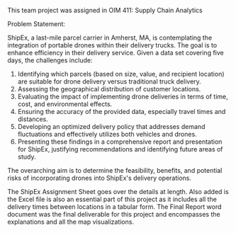 
This team project was assigned in OIM 411: Supply Chain Analytics


Problem Statement:

ShipEx, a last-mile parcel carrier in Amherst, MA, is contemplating the integration of portable drones within their delivery trucks. The goal is to enhance efficiency in their delivery service. Given a data set covering five days, the challenges include:

1. Identifying which parcels (based on size, value, and recipient location) are suitable for drone delivery versus traditional truck delivery.
2. Assessing the geographical distribution of customer locations.
3. Evaluating the impact of implementing drone deliveries in terms of time, cost, and environmental effects.
4. Ensuring the accuracy of the provided data, especially travel times and distances.
5. Developing an optimized delivery policy that addresses demand fluctuations and effectively utilizes both vehicles and drones.
6. Presenting these findings in a comprehensive report and presentation for ShipEx, justifying recommendations and identifying future areas of study. 

The overarching aim is to determine the feasibility, benefits, and potential risks of incorporating drones into ShipEx's delivery operations.

The ShipEx Assignment Sheet goes over the details at length. Also added is the Excel file is also an essential part of this project as it includes all the delivery times between locations in a tabular form. The Final Report word document was the final deliverable for this project and encompasses the explanations and all the map visualizations.
